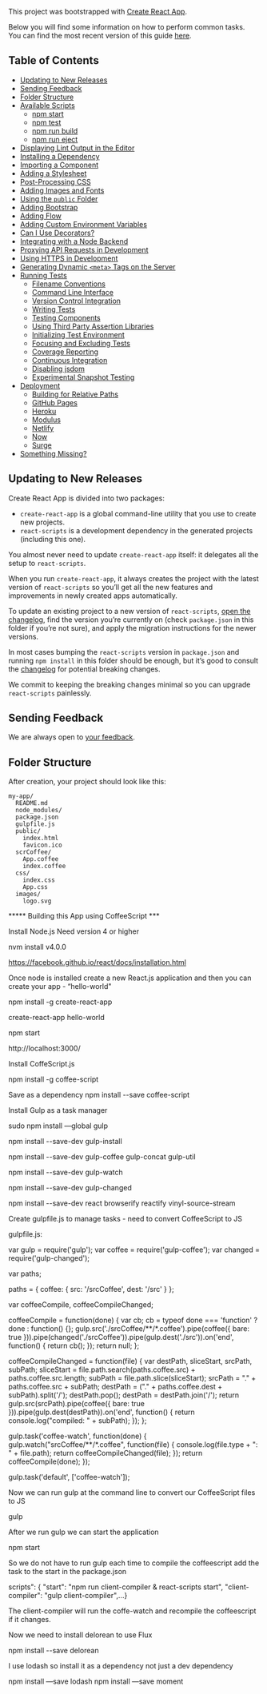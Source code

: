 This project was bootstrapped with [Create React App](https://github.com/facebookincubator/create-react-app).

Below you will find some information on how to perform common tasks.<br>
You can find the most recent version of this guide [here](https://github.com/facebookincubator/create-react-app/blob/master/packages/react-scripts/template/README.md).

## Table of Contents

- [Updating to New Releases](#updating-to-new-releases)
- [Sending Feedback](#sending-feedback)
- [Folder Structure](#folder-structure)
- [Available Scripts](#available-scripts)
  - [npm start](#npm-start)
  - [npm test](#npm-test)
  - [npm run build](#npm-run-build)
  - [npm run eject](#npm-run-eject)
- [Displaying Lint Output in the Editor](#displaying-lint-output-in-the-editor)
- [Installing a Dependency](#installing-a-dependency)
- [Importing a Component](#importing-a-component)
- [Adding a Stylesheet](#adding-a-stylesheet)
- [Post-Processing CSS](#post-processing-css)
- [Adding Images and Fonts](#adding-images-and-fonts)
- [Using the `public` Folder](#using-the-public-folder)
- [Adding Bootstrap](#adding-bootstrap)
- [Adding Flow](#adding-flow)
- [Adding Custom Environment Variables](#adding-custom-environment-variables)
- [Can I Use Decorators?](#can-i-use-decorators)
- [Integrating with a Node Backend](#integrating-with-a-node-backend)
- [Proxying API Requests in Development](#proxying-api-requests-in-development)
- [Using HTTPS in Development](#using-https-in-development)
- [Generating Dynamic `<meta>` Tags on the Server](#generating-dynamic-meta-tags-on-the-server)
- [Running Tests](#running-tests)
  - [Filename Conventions](#filename-conventions)
  - [Command Line Interface](#command-line-interface)
  - [Version Control Integration](#version-control-integration)
  - [Writing Tests](#writing-tests)
  - [Testing Components](#testing-components)
  - [Using Third Party Assertion Libraries](#using-third-party-assertion-libraries)
  - [Initializing Test Environment](#initializing-test-environment)
  - [Focusing and Excluding Tests](#focusing-and-excluding-tests)
  - [Coverage Reporting](#coverage-reporting)
  - [Continuous Integration](#continuous-integration)
  - [Disabling jsdom](#disabling-jsdom)
  - [Experimental Snapshot Testing](#experimental-snapshot-testing)
- [Deployment](#deployment)
  - [Building for Relative Paths](#building-for-relative-paths)
  - [GitHub Pages](#github-pages)
  - [Heroku](#heroku)
  - [Modulus](#modulus)
  - [Netlify](#netlify)
  - [Now](#now)
  - [Surge](#surge)
- [Something Missing?](#something-missing)

## Updating to New Releases

Create React App is divided into two packages:

* `create-react-app` is a global command-line utility that you use to create new projects.
* `react-scripts` is a development dependency in the generated projects (including this one).

You almost never need to update `create-react-app` itself: it delegates all the setup to `react-scripts`.

When you run `create-react-app`, it always creates the project with the latest version of `react-scripts` so you’ll get all the new features and improvements in newly created apps automatically.

To update an existing project to a new version of `react-scripts`, [open the changelog](https://github.com/facebookincubator/create-react-app/blob/master/CHANGELOG.md), find the version you’re currently on (check `package.json` in this folder if you’re not sure), and apply the migration instructions for the newer versions.

In most cases bumping the `react-scripts` version in `package.json` and running `npm install` in this folder should be enough, but it’s good to consult the [changelog](https://github.com/facebookincubator/create-react-app/blob/master/CHANGELOG.md) for potential breaking changes.

We commit to keeping the breaking changes minimal so you can upgrade `react-scripts` painlessly.

## Sending Feedback

We are always open to [your feedback](https://github.com/facebookincubator/create-react-app/issues).

## Folder Structure

After creation, your project should look like this:

```
my-app/
  README.md
  node_modules/
  package.json
  gulpfile.js
  public/
    index.html
    favicon.ico
  scrCoffee/
    App.coffee
    index.coffee
  css/
    index.css
    App.css
  images/
    logo.svg
```
***** Building this App using CoffeeScript ***

Install Node.js
Need version 4 or higher

nvm install v4.0.0

https://facebook.github.io/react/docs/installation.html

Once node is installed create a new React.js application and then you can create your app - “hello-world"

npm install -g create-react-app

create-react-app hello-world

npm start

http://localhost:3000/

Install CoffeScript.js

npm install -g coffee-script

Save as a dependency
npm install --save coffee-script

Install Gulp as a task manager

sudo npm install —global gulp

npm install --save-dev gulp-install

npm install --save-dev gulp-coffee gulp-concat gulp-util

npm install --save-dev gulp-watch

npm install --save-dev gulp-changed

npm install --save-dev react browserify reactify vinyl-source-stream

Create gulpfile.js to manage tasks - need to convert CoffeeScript to JS

gulpfile.js:

var gulp = require('gulp');
var coffee = require('gulp-coffee');
var changed = require('gulp-changed');

var paths;

paths = {
  coffee: {
    src: '/srcCoffee',
    dest: '/src'
  }
};

var coffeeCompile, coffeeCompileChanged;

coffeeCompile = function(done) {
  var cb;
  cb = typeof done === 'function' ? done : function() {};
  gulp.src('./srcCoffee/**/*.coffee').pipe(coffee({
    bare: true
  })).pipe(changed('./srcCoffee')).pipe(gulp.dest('./src')).on('end', function() {
    return cb();
  });
  return null;
};

coffeeCompileChanged = function(file) {
  var destPath, sliceStart, srcPath, subPath;
  sliceStart = file.path.search(paths.coffee.src) + paths.coffee.src.length;
  subPath = file.path.slice(sliceStart);
  srcPath = "." + paths.coffee.src + subPath;
  destPath = ("." + paths.coffee.dest + subPath).split('/');
  destPath.pop();
  destPath = destPath.join('/');
  return gulp.src(srcPath).pipe(coffee({
    bare: true
  })).pipe(gulp.dest(destPath)).on('end', function() {
    return console.log("compiled: " + subPath);
  });
};

gulp.task('coffee-watch', function(done) {
  gulp.watch("srcCoffee/**/*.coffee", function(file) {
    console.log(file.type + ": " + file.path);
    return coffeeCompileChanged(file);
  });
  return coffeeCompile(done);
});

gulp.task('default', ['coffee-watch']);


Now we can run gulp at the command line to convert our CoffeeScript files to JS

gulp

After we run gulp we can start the application 

npm start

So we do not have to run gulp each time to compile the coffeescript add the task to the start in the package.json

scripts": {
    "start": "npm run client-compiler & react-scripts start",
    "client-compiler": "gulp client-compiler",...}

The client-compiler will run the coffe-watch and recompile the coffeescript if it changes. 


Now we need to install delorean to use Flux

npm install --save delorean

I use lodash so install it as a dependency not just a dev dependency

npm install —save lodash
npm install —save moment

